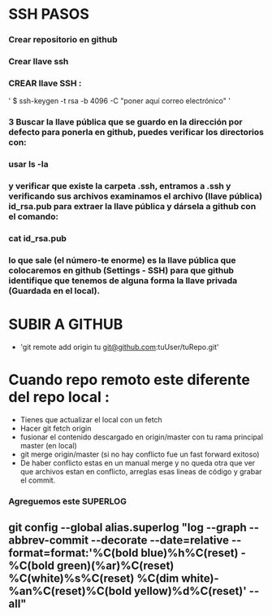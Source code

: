 [logo]: https://github.com/adam-p/markdown-here/raw/master/src/common/images/icon48.png "Logo Title Text 2" 
# SSH PASOS

### Crear repositorio en github
### Crear llave ssh

### CREAR llave SSH : 

' $ ssh-keygen -t rsa -b 4096 -C "poner aquí correo electrónico" '

### 3 Buscar la llave pública que se guardo en la dirección por defecto para ponerla en github, puedes verificar los directorios con:

### usar ls -la

### y verificar que existe la carpeta .ssh, entramos a .ssh y verificando sus archivos examinamos el archivo (llave pública) id_rsa.pub para extraer la llave pública y dársela a github con el comando:

### cat id_rsa.pub

### lo que sale (el número-te enorme) es la llave pública que colocaremos en github (Settings - SSH) para que github identifique que tenemos de alguna forma la llave privada (Guardada en el local).

# SUBIR A GITHUB

 - 'git remote add origin  tu git@github.com:tuUser/tuRepo.git'

# Cuando repo remoto este diferente del repo local :

- Tienes que actualizar el local con un fetch 
- Hacer git fetch origin 
- fusionar el contenido descargado en origin/master con tu rama principal  master  (en local)
- git merge origin/master (si no hay conflicto fue un fast forward exitoso)
- De haber conflicto estas en un manual merge y no queda otra que ver que archivos estan 
   en conflicto, arreglas esas lineas de código y grabar el commit.
   

### Agreguemos este SUPERLOG
## git config --global alias.superlog "log --graph --abbrev-commit --decorate --date=relative --format=format:'%C(bold blue)%h%C(reset) - %C(bold green)(%ar)%C(reset) %C(white)%s%C(reset) %C(dim white)- %an%C(reset)%C(bold yellow)%d%C(reset)' --all"
